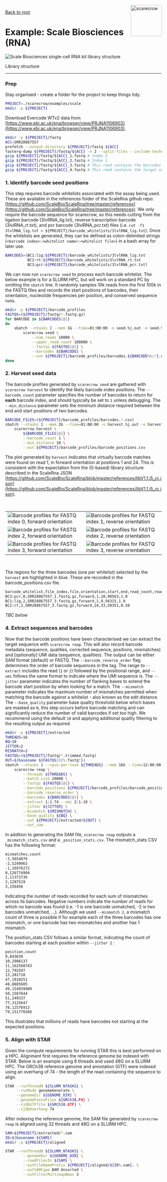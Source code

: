 <img style="float:right;width:100px;" src="../img/scarecrow.png" alt="scarecrow"/>

[Back to root](root.md)

# Example: Scale Biosciences (RNA)

<picture>
  <source media="(prefers-color-scheme: dark)" srcset="../img/scale_dark.svg">
  <img alt="Scale Biosciences single-cell RNA kit library structure" src="../img/scale_light.svg">
</picture>

Library structure

---

### Prep

Stay organised - create a folder for the project to keep things tidy.

```bash
PROJECT=./scarecrow/examples/scale
mkdir -p ${PROJECT}
```

Download Evercode WTv2 data from [https://www.ebi.ac.uk/ena/browser/view/PRJNA1106903](https://www.ebi.ac.uk/ena/browser/view/PRJNA1106903).

```bash
mkdir -p ${PROJECT}/fastq
ACC=SRR28867557
prefetch --output-directory ${PROJECT}/fastq ${ACC}
fasterq-dump ${PROJECT}/fastq/${ACC} -e 2 --split-files --include-technical --force --outdir ${PROJECT}/fastq
gzip ${PROJECT}/fastq/${ACC}_1.fastq # Index 2
gzip ${PROJECT}/fastq/${ACC}_2.fastq # Index 1
gzip ${PROJECT}/fastq/${ACC}_3.fastq # This read contains the barcodes and UMI
gzip ${PROJECT}/fastq/${ACC}_4.fastq # This read contains the target sequence
```

### 1. Identify barcode seed positions

This step requires barcode whitelists associated with the assay being used. These are available in the references folder of the ScaleRna github repo: [https://github.com/ScaleBio/ScaleRna/tree/master/references](https://github.com/ScaleBio/ScaleRna/tree/master/references). We only require the barcode sequence for scarecrow, so this needs cutting from the ligation barcode (3lvlRNA_lig.txt), reverse transcription barcode (3lvlRNA_rt.txt), and pcr barcode (3lvlRNA_pcr.txt) files (i.e. `cut -f1 3lvlRNA_lig.txt > ${PROJECT}/barcode_whitelists/3lvlRNA_lig.txt`). Once the whitelists are generated, they can be defined as colon-delimited strings (`<barcode index>:<whitelist name>:<whitelist file>`) in a bash array for later use.

```bash
BARCODES=(BC1:lig:${PROJECT}/barcode_whitelists/3lvlRNA_lig.txt
          BC2:rt:${PROJECT}/barcode_whitelists/3lvlRNA_rt.txt
          BC3:pcr:${PROJECT}/barcode_whitelists/3lvlRNA_pcr.txt)
```

We can now run `scarecrow seed` to process each barcode whitelist. The below example is for a SLURM HPC, but will work on a standard PC by omitting the `sbatch` line. It randomly samples 10k reads from the first 100k in the FASTQ files and records the start positions of barcodes, their orientation, nucleotide frequencies per position, and conserved sequence runs.

```bash
mkdir -p ${PROJECT}/barcode_profiles
FASTQS=(${PROJECT}/fastq/*.fastq.gz)
for BARCODE in ${BARCODES[@]}
do
    sbatch --ntasks 1 --mem 1G --time=01:00:00 -o seed.%j.out -e seed.%j.err \
        scarecrow seed \
            --num_reads 10000 \
            --upper_read_count 100000 \
            --fastqs ${FASTQS[@]} \
            --barcodes ${BARCODE} \
            --out ${PROJECT}/barcode_profiles/barcodes.${BARCODE%%:*}.csv
done
```

### 2. Harvest seed data

The barcode profiles generated by `scarecrow seed` are gathered with `scarecrow harvest` to identify the likely barcode index positions. The `--barcode_count` parameter specifies the number of barcodes to return for **each** barcode index, and should typically be set to `1` unless debugging. The `--min_distance` parameter sets the minimum distance required between the end and start positions of two barcodes.

```bash
BARCODE_FILES=(${PROJECT}/barcode_profiles/barcodes.*.csv)
sbatch --ntasks 1 --mem 2G --time=01:00:00 -o harvest.%j.out -e harvest.%j.err \
    scarecrow harvest \
        ${BARCODE_FILES[@]} \
        --barcode_count 1 \
        --min_distance 10 \
        --out ${PROJECT}/barcode_profiles/barcode_positions.csv
```

The plot generated by `harvest` indicates that virtually barcode matches were found on read 1, in forward orientation at positions 1 and 24. This is consistent with the expectation from the (0-based) library structure described in the ScaleRna JSON [https://github.com/ScaleBio/ScaleRna/blob/master/references/libV1.1.i5_rc.json](https://github.com/ScaleBio/ScaleRna/blob/master/references/libV1.1.i5_rc.json).

<br>
<table>
  <tr>
    <td><img src="../img/scale_index_0_forward.png" alt="Barcode profiles for FASTQ index 0, forward orientation"></td>
    <td><img src="../img/scale_index_1_reverse.png" alt="Barcode profiles for FASTQ index 1, reverse orientation"></td>
  </tr>
  <tr>
    <td><img src="../img/scale_index_2_forward.png" alt="Barcode profiles for FASTQ index 2, forward orientation"></td>
    <td><img src="../img/scale_index_2_reverse.png" alt="Barcode profiles for FASTQ index 2, reverse orientation"></td>
  </tr>
  <tr>
    <td><img src="../img/scale_index_3_forward.png" alt="Barcode profiles for FASTQ index 3, forward orientation"></td>
    <td><img src="../img/scale_index_3_reverse.png" alt="Barcode profiles for FASTQ index 3, reverse orientation"></td>
  </tr>
</table>
<br>

The regions for the three barcodes (one per whitelist) selected by the `harvest` are highlighted in blue. These are recorded in the barcode_positions.csv file.

```bash
barcode_whitelist,file_index,file,orientation,start,end,read_count,read_fraction
BC3:pcr,0,SRR28867557_1.fastq.gz,forward,1,10,98563,1.0
BC1:lig,2,SRR28867557_3.fastq.gz,forward,1,9,94315,1.0
BC2:rt,2,SRR28867557_3.fastq.gz,forward,24,33,50351,0.58
```


*TBC below*

### 4. Extract sequences and barcodes ###

Now that the barcode positions have been characterised we can extract the target sequence with `scarecrow reap`. This will also record barcode metadata (sequence, qualities, corrected sequence, positions, mismatches) and [*optionally*] UMI data (sequence, quailties). The output can be either SAM format (default) or FASTQ. The `--barcode_reverse_order` flag determines the order of barcode sequences in the tag. The range to `--extract` includes the read (`1` or `2`) followed by the positional range, and `--umi` follows the same format to indicate where the UMI sequence is. The `--jitter` parameter indicates the number of flanking bases to extend the barcode start position by when looking for a match. The `--mismatch` parameter indicates the maximum number of mismatches permitted when matching the barcode against a whitelist - also known as the edit distance. The `--base_quality` parameter base quality threshold below which bases are masked as `N`, this step occurs before barcode matching and can significantly reduce the number of valid barcodes if set too high. We recommend using the default `10` and applying additional quality filtering to the resulting output as required.

```bash
mkdir -p ${PROJECT}/extracted
THREADS=16
BQ=10
JITTER=2
MISMATCH=2
FASTQS=(${PROJECT}/fastq/*.trimmed.fastq)
OUT=$(basename ${FASTQS[0]%.fastq*})
sbatch --ntasks 1 --cpus-per-task ${THREADS} --mem 16G --time=12:00:00 -o reap.%j.out -e reap.%j.err \
    scarecrow reap \
        --threads ${THREADS} \
        --batch_size 20000 \
        --fastqs ${FASTQS[@]} \
        --barcode_positions ${PROJECT}/barcode_profiles/barcode_positions.csv \
        --barcode_reverse_order \
        --barcodes ${BARCODES[@]} \
        --extract 1:1-74 --umi 2:1-10 \
        --jitter ${JITTER} \
        --mismatch ${MISMATCH} \
        --base_quality ${BQ} \
        --out ${PROJECT}/extracted/${OUT} \
        --out_sam
```

In addition to generating the SAM file, `scarecrow reap` outputs a `_mismatch_stats.csv` and a `_position_stats.csv`. The mismatch_stats CSV has the following format:

```bash
mismatches,count
-3,5654876
-2,5249063
-1,16976272
0,126774904
1,11373736
2,1287519
3,156456
```

Indicating the number of reads recorded for each sum of mismatches across its barcodes. Negative numbers indicate the number of reads for which no barcode was found (i.e. -1 is one barcode unmatched, -2 is two barcodes unmatched, ...). Although we used `--mismatch 2`, a mismatch count of three is possible if for example each of the three barcodes has one mismatch, or one barcode has two mismatches and another has 1 mismatch.

The position_stats CSV follows a similar format, indicating the count of barcodes starting at each position within `--jitter 2` :

```bash
position,count
9,843639
10,2986137
11,162568743
12,792597
13,281710
47,1810251
48,8885605
49,154939989
50,1587644
51,249337
77,3125647
78,12576913
79,151770266
```

This illustrates that millions of reads have barcodes not starting at the expected positions.

### 5. Align with STAR

Given the compute requirements for running STAR this is best performed on a HPC. Alignment first requires the reference genome be indexed with STAR. Below is an example using 8 threads and used 48G on a SLURM HPC. The GRCh38 reference genome and annotation (GTF) were indexed using an overhang of 74 - the length of the read containing the sequence to align.

```bash
STAR --runThreadN ${SLURM_NTASKS} \
     --runMode genomeGenerate \
     --genomeDir ${GENOME_DIR} \
     --genomeFastaFiles ${GRCh38.FA} \
     --sjdbGTFfile ${GRCh38.GTF} \
     --sjdbOverhang 74
```

After indexing the reference genome, the SAM file generated by `scarecrow reap` is aligned using 32 threads and 48G on a SLURM HPC.

```bash
SAM=${PROJECT}/extracted/*.sam
ID=$(basename ${SAM})
mkdir -p ${PROJECT}/aligned

STAR --runThreadN ${SLURM_NTASKS} \
        --genomeDir ${GENOME_DIR} \
        --readFilesIn ${SAM} \
        --outFileNamePrefix ${PROJECT}/aligned/${ID%.sam}. \
        --outSAMtype BAM Unsorted \
        --outFilterMultimapNmax 3 
```

